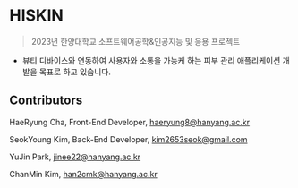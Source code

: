 # HISKIN
> 2023년 한양대학교 소프트웨어공학&인공지능 및 응용 프로젝트 

- 뷰티 디바이스와 연동하여 사용자와 소통을 가능케 하는 피부 관리 애플리케이션 개발을 목표로 하고 있습니다.

## Contributors
HaeRyung Cha, Front-End Developer, haeryung8@hanyang.ac.kr

SeokYoung Kim, Back-End Developer, kim2653seok@gmail.com

YuJin Park, jinee22@hanyang.ac.kr

ChanMin Kim, han2cmk@hanyang.ac.kr

